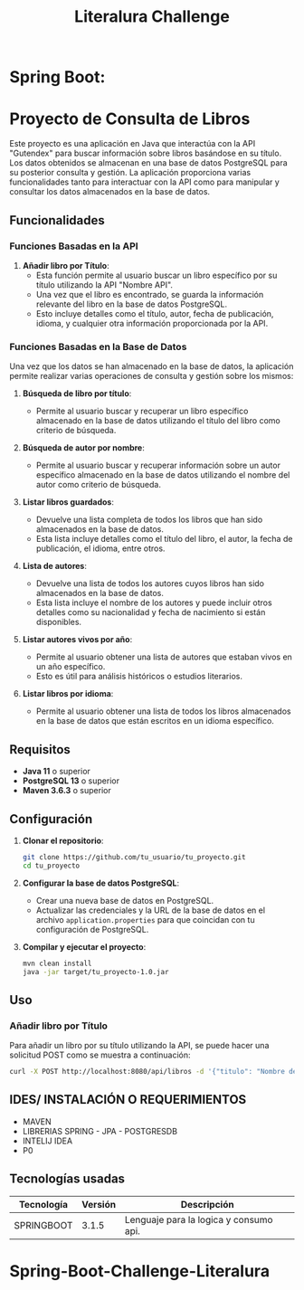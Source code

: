 <div align="center">
<h1 align="center">
    Literalura Challenge
<br/>
<br/>
  </h1>
</div>

# Spring Boot:


# Proyecto de Consulta de Libros

Este proyecto es una aplicación en Java que interactúa con la API "Gutendex" para buscar información sobre libros basándose en su título. Los datos obtenidos se almacenan en una base de datos PostgreSQL para su posterior consulta y gestión. La aplicación proporciona varias funcionalidades tanto para interactuar con la API como para manipular y consultar los datos almacenados en la base de datos.

## Funcionalidades

### Funciones Basadas en la API

1. **Añadir libro por Título**:
    - Esta función permite al usuario buscar un libro específico por su título utilizando la API "Nombre API".
    - Una vez que el libro es encontrado, se guarda la información relevante del libro en la base de datos PostgreSQL.
    - Esto incluye detalles como el título, autor, fecha de publicación, idioma, y cualquier otra información proporcionada por la API.

### Funciones Basadas en la Base de Datos

Una vez que los datos se han almacenado en la base de datos, la aplicación permite realizar varias operaciones de consulta y gestión sobre los mismos:

1. **Búsqueda de libro por título**:
    - Permite al usuario buscar y recuperar un libro específico almacenado en la base de datos utilizando el título del libro como criterio de búsqueda.

2. **Búsqueda de autor por nombre**:
    - Permite al usuario buscar y recuperar información sobre un autor específico almacenado en la base de datos utilizando el nombre del autor como criterio de búsqueda.

3. **Listar libros guardados**:
    - Devuelve una lista completa de todos los libros que han sido almacenados en la base de datos.
    - Esta lista incluye detalles como el título del libro, el autor, la fecha de publicación, el idioma, entre otros.

4. **Lista de autores**:
    - Devuelve una lista de todos los autores cuyos libros han sido almacenados en la base de datos.
    - Esta lista incluye el nombre de los autores y puede incluir otros detalles como su nacionalidad y fecha de nacimiento si están disponibles.

5. **Listar autores vivos por año**:
    - Permite al usuario obtener una lista de autores que estaban vivos en un año específico.
    - Esto es útil para análisis históricos o estudios literarios.

6. **Listar libros por idioma**:
    - Permite al usuario obtener una lista de todos los libros almacenados en la base de datos que están escritos en un idioma específico.

## Requisitos

- **Java 11** o superior
- **PostgreSQL 13** o superior
- **Maven 3.6.3** o superior

## Configuración

1. **Clonar el repositorio**:
    ```bash
    git clone https://github.com/tu_usuario/tu_proyecto.git
    cd tu_proyecto
    ```

2. **Configurar la base de datos PostgreSQL**:
    - Crear una nueva base de datos en PostgreSQL.
    - Actualizar las credenciales y la URL de la base de datos en el archivo `application.properties` para que coincidan con tu configuración de PostgreSQL.

3. **Compilar y ejecutar el proyecto**:
    ```bash
    mvn clean install
    java -jar target/tu_proyecto-1.0.jar
    ```

## Uso

### Añadir libro por Título
Para añadir un libro por su título utilizando la API, se puede hacer una solicitud POST como se muestra a continuación:
```bash
curl -X POST http://localhost:8080/api/libros -d '{"titulo": "Nombre del Libro"}' -H "Content-Type: application/json"
```

## IDES/ INSTALACIÓN O REQUERIMIENTOS
- MAVEN
- LIBRERIAS SPRING - JPA - POSTGRESDB
- INTELIJ IDEA
- P0


##  Tecnologías usadas
| Tecnología | Versión | Descripción                                                                     |
|------------|---------|---------------------------------------------------------------------------------|
|SPRINGBOOT       | 3.1.5       | Lenguaje para la logica y consumo api. |


# Spring-Boot-Challenge-Literalura

